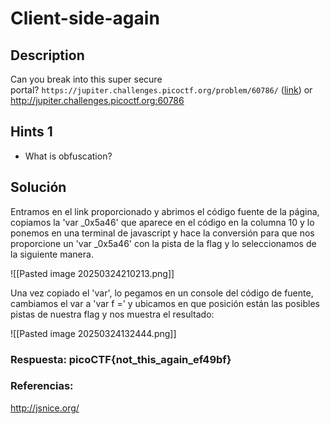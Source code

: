 # Client-side-again
## Description

Can you break into this super secure portal? `https://jupiter.challenges.picoctf.org/problem/60786/` ([link](https://jupiter.challenges.picoctf.org/problem/60786/)) or http://jupiter.challenges.picoctf.org:60786

## Hints 1

* What is obfuscation?

## Solución
Entramos en el link proporcionado y abrimos el código fuente de la página, copiamos la 'var _0x5a46' que aparece en el código en la columna 10 y lo ponemos en una terminal de javascript y hace la conversión para que nos proporcione un 'var _0x5a46' con la pista de la flag y lo seleccionamos de la siguiente manera.

![[Pasted image 20250324210213.png]]

Una vez copiado el 'var', lo pegamos en un console del código de fuente, cambiamos el var a 'var f =' y ubicamos en que posición están las posibles pistas de nuestra flag y nos muestra el resultado:

![[Pasted image 20250324132444.png]]
### Respuesta: picoCTF{not_this_again_ef49bf}

### Referencias:
http://jsnice.org/